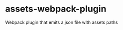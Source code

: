 assets-webpack-plugin
=====================

Webpack plugin that emits a json file with assets paths

